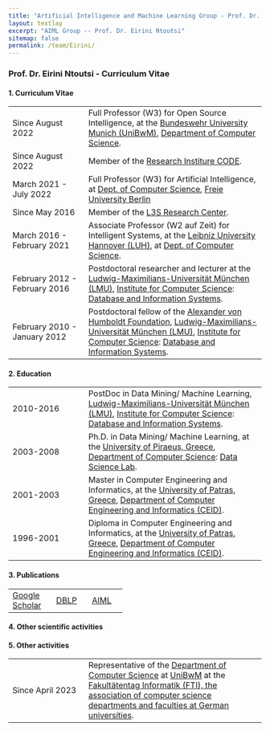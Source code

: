 ```yaml
---
title: "Artificial Intelligence and Machine Learning Group - Prof. Dr. Eirini Ntoutsi"
layout: textlay
excerpt: "AIML Group -- Prof. Dr. Eirini Ntoutsi"
sitemap: false
permalink: /team/Eirini/
---
```


### Prof. Dr. Eirini Ntoutsi - Curriculum Vitae

#### 1. Curriculum Vitae
<table style="border-collapse: collapse; width: 100%;" border="0">
<tbody>
<tr>
<td style="width: 30%; text-align: left;">Since August 2022</td>
<td style="width: 70%; text-align: left;">Full Professor (W3) for Open Source Intelligence, at the <a href="https://www.unibw.de/home-en/" target="_new">Bundeswehr University Munich (UniBwM)</a>, <a href="https://www.unibw.de/home-en/departments/department-of-computer-science" target="_new">Department of Computer Science</a>.</td>
</tr>
<tr>
<td style="width: 30%; text-align: left;">Since August 2022</td>
<td style="width: 70%; text-align: left;">Member of the <a href="https://www.unibw.de/code-en" target="_new">Research Institure CODE</a>.</td>
</tr>
<tr>
<td style="width: 30%; text-align: left;">March 2021 - July 2022</td>
<td style="width: 70%; text-align: left;">Full Professor (W3) for Artificial Intelligence, at <a href="https://www.mi.fu-berlin.de/en/inf/index.html" target="_new">Dept. of Computer Science</a>, <a href="https://www.fu-berlin.de/" target="_new">Freie University Berlin</a></td>
</tr>
  <tr>
<td style="width: 30%; text-align: left;">Since May 2016</td>
<td style="width: 70%; text-align: left;">Member of the <a href="htt://www.l3s.de/" target="_new">L3S Research Center</a>.</td>
</tr>

<tr>
<td style="width: 30%; text-align: left;">March 2016 - February 2021</td>
<td style="width: 70%; text-align: left;">Associate Professor (W2 auf Zeit) for Intelligent Systems, at the <a href="" target="_new">Leibniz University Hannover (LUH)</a>, at <a href="" target="_new">Dept. of Computer Science</a>.</td>
</tr>
<tr>
<td style="width: 30%; text-align: left;">February 2012 - February 2016</td>
<td style="width: 70%; text-align: left;">Postdoctoral researcher and lecturer at the <a href="https://www.lmu.de/en/" target="_new">Ludwig-Maximilians-Universität München (LMU)</a>, <a href="https://www.ifi.uni-muenchen.de/index.html" target="_new">Institute for Computer Science</a>: <a href="http://www.dbs.ifi.lmu.de/cms/Hauptseite" target="_new">Database and Information Systems</a>.</td>
</tr>
<tr>
<td style="width: 30%; text-align: left;">February 2010 - January 2012</td>
<td style="width: 70%; text-align: left;">Postdoctoral fellow of the <a href="https://www.humboldt-foundation.de/" target="_new"> Alexander von Humboldt Foundation</a>, <a href="https://www.lmu.de/en/" target="_new">Ludwig-Maximilians-Universität München (LMU)</a>, <a href="https://www.ifi.uni-muenchen.de/index.html" target="_new">Institute for Computer Science</a>: <a href="http://www.dbs.ifi.lmu.de/cms/Hauptseite" target="_new">Database and Information Systems</a>.</td>
</tr>  
</tbody>
</table>

#### 2. Education

<table style="border-collapse: collapse; width: 100%;" border="0">
<tbody>
<tr>
<td style="width: 30%; text-align: left;">2010-2016</td>
<td style="width: 70%; text-align: left;">PostDoc in Data Mining/ Machine Learning, <a href="https://www.lmu.de/en/" target="_new">Ludwig-Maximilians-Universität München (LMU)</a>, <a href="https://www.ifi.uni-muenchen.de/index.html" target="_new">Institute for Computer Science</a>: <a href="http://www.dbs.ifi.lmu.de/cms/Hauptseite" target="_new">Database and Information Systems</a>.</td>
</tr>
<tr>
<td style="width: 30%; text-align: left;">2003-2008</td>
<td style="width: 70%; text-align: left;">Ph.D. in Data Mining/ Machine Learning, at the <a href="https://www.unipi.gr/unipi/en/" target="_new">University of Piraeus, Greece</a>, <a href="https://www.cs.unipi.gr/index.php?lang=en" target="_new">Department of Computer Science</a>: <a href="https://www.datastories.org/" target="_new">Data Science Lab</a>.</td>
</tr>
<tr>
<td style="width: 30%; text-align: left;">2001-2003</td>
<td style="width: 70%; text-align: left;">Master in Computer Engineering and Informatics, at the <a href="https://www.upatras.gr/en/" target="_new">University of Patras, Greece</a>, <a href="https://www.ceid.upatras.gr/en" target="_new">Department of Computer Engineering and Informatics (CEID)</a>.</td>
</tr>
<tr>
<td style="width: 30%; text-align: left;">1996-2001</td>
<td style="width: 70%; text-align: left;">Diploma in Computer Engineering and Informatics, at the <a href="https://www.upatras.gr/en/" target="_new">University of Patras, Greece</a>, <a href="https://www.ceid.upatras.gr/en" target="_new">Department of Computer Engineering and Informatics (CEID)</a>.</td>
</tr>
</tbody>
</table>

#### 3. Publications
<table style="border-collapse: collapse; width: 45%;" border="0">
<tbody>
<tr>
<td style="width: 15%; text-align: left;"><a href="https://scholar.google.com/citations?user=RdA9uxYAAAAJ&hl=en">Google Scholar</a></td>
<td style="width: 15%; text-align: left;"><a href="https://dblp.org/pid/n/IreneNtoutsi.html">DBLP</a></td>
<td style="width: 15%; text-align: left;"><a href="https://aiml-research.github.io/publications/">AIML</a></td>
</tr>
</tbody>
</table>

#### 4. Other scientific activities

#### 5. Other activities
<table style="border-collapse: collapse; width: 100%;" border="0">
<tbody>
<tr>
<td style="width: 30%; text-align: left;">Since April 2023</td>
<td style="width: 70%; text-align: left;"> Representative of the <a href="https://www.unibw.de/home-en/departments/department-of-computer-science" target="_new">Department of Computer Science</a> at <a href="https://www.unibw.de/home-en/" target="_new">UniBwM</a> at the <a href="https://ft-informatik.de/" target="_new">Fakultätentag Informatik (FTI), the association of computer science departments and faculties at German universities</a>.</td>
</tr>
</tbody>
</table>

